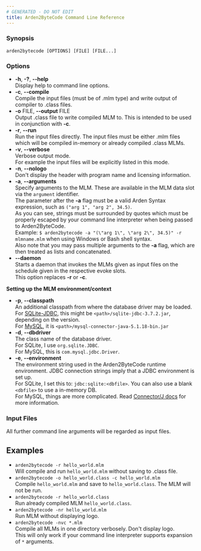 ```yaml
---
# GENERATED - DO NOT EDIT
title: Arden2ByteCode Command Line Reference
---
```

### Synopsis
`arden2bytecode [OPTIONS] [FILE] [FILE...]`

### Options
* **-h**, **-?**, **--help**  
  Display help to command line options.
* **-c**, **--compile**  
  Compile the input files (must be of .mlm type) and write output of compiler to .class files.
* **-o** FILE, **--output** FILE  
  Output .class file to write compiled MLM to. This is intended to be used in conjunction with **-c**.
* **-r**, **--run**  
  Run the input files directly. The input files must be either .mlm files which will be compiled in-memory or already compiled .class MLMs.
* **-v**, **--verbose**  
  Verbose output mode.  
  For example the input files will be explicitly listed in this mode.
* **-n**, **--nologo**  
  Don't display the header with program name and licensing information.
* **-a**, **--arguments**  
  Specify arguments to the MLM. These are available in the MLM 
  data slot via the `argument` identifier.  
  The parameter after the **-a** flag must be a valid Arden Syntax
  expression, such as `("arg 1", "arg 2", 34.5)`.  
  As you can see, strings must be surrounded by quotes which must
  be properly escaped by your command line interpreter when being
  passed to Arden2ByteCode.  
  Example: `$ arden2bytecode -a "(\"arg 1\", \"arg 2\", 34.5)" -r mlmname.mlm`
  when using Windows or Bash shell syntax.  
  Also note that you may pass multiple arguments to the **-a** flag,
  which are then treated as lists and concatenated.
* **--daemon**  
  Starts a daemon that invokes the MLMs given as input files on the 
  schedule given in the respective evoke slots.  
  This option replaces **-r** or **-c**.

**Setting up the MLM environment/context**

* **-p**, **--classpath**  
  An additional classpath from where the database driver may be loaded.  
  For [SQLite-JDBC](http://www.xerial.org/trac/Xerial/wiki/SQLiteJDBC), this might be `<path>/sqlite-jdbc-3.7.2.jar`, depending on the version.  
  For [MySQL](http://dev.mysql.com/downloads/connector/j/), it is `<path>/mysql-connector-java-5.1.18-bin.jar`
* **-d**, **--dbdriver**  
  The class name of the database driver.  
  For SQLite, I use `org.sqlite.JDBC`.  
  For MySQL, this is `com.mysql.jdbc.Driver`.
* **-e**, **--environment**  
  The environment string used in the Arden2ByteCode runtime environment.  JDBC connection strings imply that a JDBC environment is set up.  
  For SQLite, I set this to: `jdbc:sqlite:<dbfile>`. You can also use a blank `<dbfile>` to use a in-memory DB.  
  For MySQL, things are more complicated. Read [Connector/J docs](http://dev.mysql.com/doc/refman/5.1/en/connector-j-reference-configuration-properties.html) for more information.

### Input Files
All further command line arguments will be regarded as input files.

## Examples
* `arden2bytecode -r hello_world.mlm`  
  Will compile and run `hello_world.mlm` without saving to .class file.
* `arden2bytecode -o hello_world.class -c hello_world.mlm`  
  Compile `hello_world.mlm` and save to `hello_world.class`. The MLM will not be run.
* `arden2bytecode -r hello_world.class`  
  Run already compiled MLM `hello_world.class`.
* `arden2bytecode -nr hello_world.mlm`  
  Run MLM without displaying logo.
* `arden2bytecode -nvc *.mlm`  
  Compile all MLMs in one directory verbosely. Don't display logo.  
  This will only work if your command line interpreter 
  supports expansion of `*` arguments.
